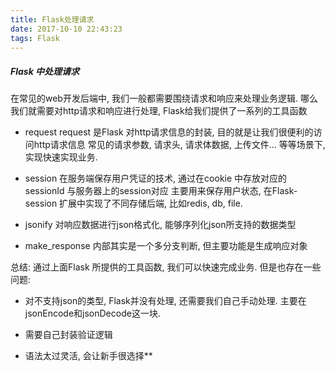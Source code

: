 ```yaml
---
title: Flask处理请求
date: 2017-10-10 22:43:23
tags: Flask
---
```



##### Flask 中处理请求

在常见的web开发后端中, 我们一般都需要围绕请求和响应来处理业务逻辑.
哪么我们就需要对http请求和响应进行处理, Flask给我们提供了一系列的工具函数

* request
    request 是Flask 对http请求信息的封装, 目的就是让我们很便利的访问http请求信息
    常见的请求参数, 请求头, 请求体数据, 上传文件... 等等场景下, 实现快速实现业务.
    
* session
    在服务端保存用户凭证的技术, 通过在cookie 中存放对应的sessionId 与服务器上的session对应
    主要用来保存用户状态, 在Flask-session 扩展中实现了不同存储后端, 比如redis, db, file.
    
* jsonify
    对响应数据进行json格式化, 能够序列化json所支持的数据类型

* make_response
    内部其实是一个多分支判断, 但主要功能是生成响应对象
    
总结:
    通过上面Flask 所提供的工具函数, 我们可以快速完成业务. 但是也存在一些问题:
    
* 对不支持json的类型, Flask并没有处理, 还需要我们自己手动处理.
主要在jsonEncode和jsonDecode这一块.

* 需要自己封装验证逻辑
* 语法太过灵活, 会让新手很选择**
